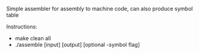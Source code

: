 Simple assembler for assembly to machine code, can also produce symbol table

Instructions:
- make clean all
- ./assemble [input] [output] [optional -symbol flag]
